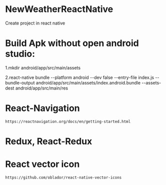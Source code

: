 # NewWeatherReactNative

Create project in react native

# Build Apk without open android studio:

1.mkdir android/app/src/main/assets

2.react-native bundle --platform android --dev false --entry-file index.js --bundle-output android/app/src/main/assets/index.android.bundle --assets-dest android/app/src/main/res

# React-Navigation
    https://reactnavigation.org/docs/en/getting-started.html

# Redux, React-Redux

# React vector icon
    https://github.com/oblador/react-native-vector-icons

